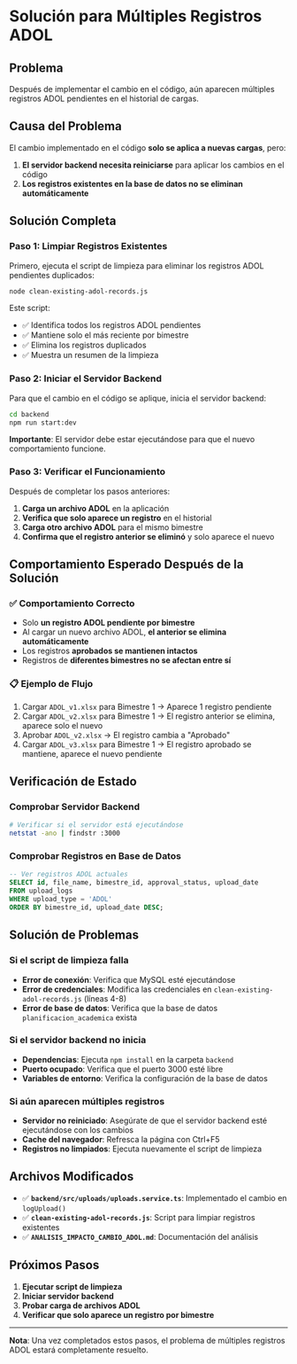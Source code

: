 # Solución para Múltiples Registros ADOL

## Problema
Después de implementar el cambio en el código, aún aparecen múltiples registros ADOL pendientes en el historial de cargas.

## Causa del Problema
El cambio implementado en el código **solo se aplica a nuevas cargas**, pero:
1. **El servidor backend necesita reiniciarse** para aplicar los cambios en el código
2. **Los registros existentes en la base de datos no se eliminan automáticamente**

## Solución Completa

### Paso 1: Limpiar Registros Existentes

Primero, ejecuta el script de limpieza para eliminar los registros ADOL pendientes duplicados:

```bash
node clean-existing-adol-records.js
```

Este script:
- ✅ Identifica todos los registros ADOL pendientes
- ✅ Mantiene solo el más reciente por bimestre
- ✅ Elimina los registros duplicados
- ✅ Muestra un resumen de la limpieza

### Paso 2: Iniciar el Servidor Backend

Para que el cambio en el código se aplique, inicia el servidor backend:

```bash
cd backend
npm run start:dev
```

**Importante**: El servidor debe estar ejecutándose para que el nuevo comportamiento funcione.

### Paso 3: Verificar el Funcionamiento

Después de completar los pasos anteriores:

1. **Carga un archivo ADOL** en la aplicación
2. **Verifica que solo aparece un registro** en el historial
3. **Carga otro archivo ADOL** para el mismo bimestre
4. **Confirma que el registro anterior se eliminó** y solo aparece el nuevo

## Comportamiento Esperado Después de la Solución

### ✅ Comportamiento Correcto
- Solo **un registro ADOL pendiente por bimestre**
- Al cargar un nuevo archivo ADOL, **el anterior se elimina automáticamente**
- Los registros **aprobados se mantienen intactos**
- Registros de **diferentes bimestres no se afectan entre sí**

### 📋 Ejemplo de Flujo
1. Cargar `ADOL_v1.xlsx` para Bimestre 1 → Aparece 1 registro pendiente
2. Cargar `ADOL_v2.xlsx` para Bimestre 1 → El registro anterior se elimina, aparece solo el nuevo
3. Aprobar `ADOL_v2.xlsx` → El registro cambia a "Aprobado"
4. Cargar `ADOL_v3.xlsx` para Bimestre 1 → El registro aprobado se mantiene, aparece el nuevo pendiente

## Verificación de Estado

### Comprobar Servidor Backend
```bash
# Verificar si el servidor está ejecutándose
netstat -ano | findstr :3000
```

### Comprobar Registros en Base de Datos
```sql
-- Ver registros ADOL actuales
SELECT id, file_name, bimestre_id, approval_status, upload_date 
FROM upload_logs 
WHERE upload_type = 'ADOL' 
ORDER BY bimestre_id, upload_date DESC;
```

## Solución de Problemas

### Si el script de limpieza falla
- **Error de conexión**: Verifica que MySQL esté ejecutándose
- **Error de credenciales**: Modifica las credenciales en `clean-existing-adol-records.js` (líneas 4-8)
- **Error de base de datos**: Verifica que la base de datos `planificacion_academica` exista

### Si el servidor backend no inicia
- **Dependencias**: Ejecuta `npm install` en la carpeta `backend`
- **Puerto ocupado**: Verifica que el puerto 3000 esté libre
- **Variables de entorno**: Verifica la configuración de la base de datos

### Si aún aparecen múltiples registros
- **Servidor no reiniciado**: Asegúrate de que el servidor backend esté ejecutándose con los cambios
- **Cache del navegador**: Refresca la página con Ctrl+F5
- **Registros no limpiados**: Ejecuta nuevamente el script de limpieza

## Archivos Modificados

- ✅ **`backend/src/uploads/uploads.service.ts`**: Implementado el cambio en `logUpload()`
- ✅ **`clean-existing-adol-records.js`**: Script para limpiar registros existentes
- ✅ **`ANALISIS_IMPACTO_CAMBIO_ADOL.md`**: Documentación del análisis

## Próximos Pasos

1. **Ejecutar script de limpieza**
2. **Iniciar servidor backend**
3. **Probar carga de archivos ADOL**
4. **Verificar que solo aparece un registro por bimestre**

---

**Nota**: Una vez completados estos pasos, el problema de múltiples registros ADOL estará completamente resuelto.